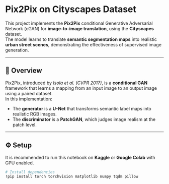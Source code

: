# Pix2Pix on Cityscapes Dataset

This project implements the **Pix2Pix** conditional Generative Adversarial Network (cGAN) for **image-to-image translation**, using the **Cityscapes** dataset.  
The model learns to translate **semantic segmentation maps** into realistic **urban street scenes**, demonstrating the effectiveness of supervised image generation.

---

## 📘 Overview

Pix2Pix, introduced by *Isola et al. (CVPR 2017)*, is a **conditional GAN** framework that learns a mapping from an input image to an output image using a paired dataset.  
In this implementation:
- The **generator** is a **U-Net** that transforms semantic label maps into realistic RGB images.  
- The **discriminator** is a **PatchGAN**, which judges image realism at the patch level.

---

## ⚙️ Setup

It is recommended to run this notebook on **Kaggle** or **Google Colab** with GPU enabled.

```bash
# Install dependencies
!pip install torch torchvision matplotlib numpy tqdm pillow
